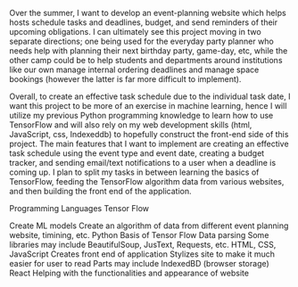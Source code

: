 Over the summer, I want to develop an event-planning website which helps hosts schedule tasks and deadlines, budget, and send reminders of their upcoming obligations. I can ultimately see this project moving in two separate directions; one being used for the everyday party planner who needs help with planning their next birthday party, game-day, etc, while the other camp could be to help students and departments around institutions like our own manage internal ordering deadlines and manage space bookings (however the latter is far more difficult to implement).

Overall, to create an effective task schedule due to the individual task date, I want this project to be more of an exercise in machine learning, hence I will utilize my previous Python programming knowledge to learn how to use TensorFlow and will also rely on my web development skills (html, JavaScript, css, Indexeddb) to hopefully construct the front-end side of this project. The main features that I want to implement are creating an effective task schedule using the event type and event date, creating a budget tracker, and sending email/text notifications to a user when a deadline is coming up. I plan to split my tasks in between learning the basics of TensorFlow, feeding the TensorFlow algorithm data from various websites, and then building the front end of the application.

Programming Languages Tensor Flow

Create ML models Create an algorithm of data from different event planning website, timining, etc. Python Basis of Tensor Flow Data parsing Some libraries may include BeautifulSoup, JusText, Requests, etc. HTML, CSS, JavaScript Creates front end of application Stylizes site to make it much easier for user to read Parts may include IndexedBD (browser storage) React Helping with the functionalities and appearance of website
